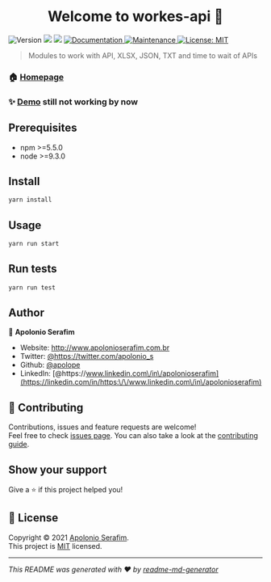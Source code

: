 <h1 align="center">Welcome to workes-api 👋</h1>
<p>
  <img alt="Version" src="https://img.shields.io/badge/version-1.0.0-blue.svg?cacheSeconds=2592000" />
  <img src="https://img.shields.io/badge/npm-%3E%3D5.5.0-blue.svg" />
  <img src="https://img.shields.io/badge/node-%3E%3D9.3.0-blue.svg" />
  <a href="https://github.com/apolope/workes-api" target="_blank">
    <img alt="Documentation" src="https://img.shields.io/badge/documentation-yes-brightgreen.svg" />
  </a>
  <a href="https://github.com/kefranabg/readme-md-generator/graphs/commit-activity" target="_blank">
    <img alt="Maintenance" src="https://img.shields.io/badge/Maintained%3F-yes-green.svg" />
  </a>
  <a href="https://github.com/apolope/workes-api/blob/main/LICENSE" target="_blank">
    <img alt="License: MIT" src="https://img.shields.io/github/license/apolope/workes-api" />
  </a>  
</p>

> Modules to work with API, XLSX, JSON, TXT and time to wait of APIs

### 🏠 [Homepage](https://github.com/apolope/workes-api)

### ✨ [Demo](http://apolonioserafim.com.br/workes-api) still not working by now

## Prerequisites

- npm >=5.5.0
- node >=9.3.0

## Install

```sh
yarn install
```

## Usage

```sh
yarn run start
```

## Run tests

```sh
yarn run test
```

## Author

👤 **Apolonio Serafim**

* Website: http://www.apolonioserafim.com.br
* Twitter: [@https:\/\/twitter.com\/apolonio\_s](https://twitter.com/https:\/\/twitter.com\/apolonio\_s)
* Github: [@apolope](https://github.com/apolope)
* LinkedIn: [@https:\/\/www.linkedin.com\/in\/apolonioserafim](https://linkedin.com/in/https:\/\/www.linkedin.com\/in\/apolonioserafim)

## 🤝 Contributing

Contributions, issues and feature requests are welcome!<br />Feel free to check [issues page](https://github.com/apolope/workes-api/issues). You can also take a look at the [contributing guide](https://github.com/apolope/workes-api/blob/main/CONTRIBUTING.md).

## Show your support

Give a ⭐️ if this project helped you!

## 📝 License

Copyright © 2021 [Apolonio Serafim](https://github.com/apolope).<br />
This project is [MIT](https://github.com/apolope/workes-api/blob/main/LICENSE) licensed.

***
_This README was generated with ❤️ by [readme-md-generator](https://github.com/kefranabg/readme-md-generator)_
